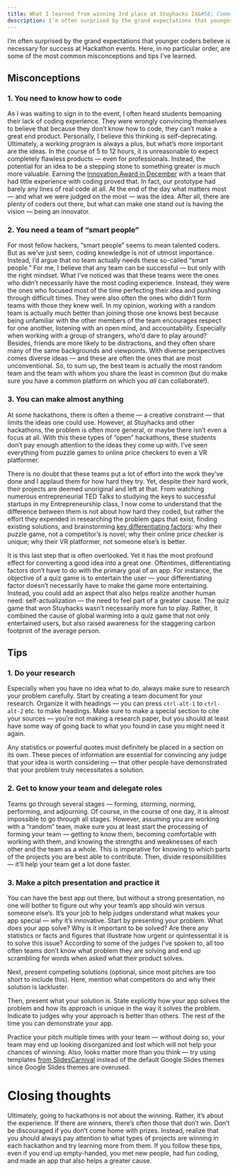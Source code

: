 ```yaml
---
title: What I learned from winning 3rd place at Stuyhacks IX&#58; Common Misconceptions about Hackathons and Tips for Success
description: I’m often surprised by the grand expectations that younger coders believe is necessary for success at Hackathon events. Here, in no particular order, are some of the most common misconceptions and tips I’ve learned.
---
```

I’m often surprised by the grand expectations that younger coders believe is necessary for success at Hackathon events. Here, in no particular order, are some of the most common misconceptions and tips I’ve learned.

## Misconceptions
### 1. You need to know how to code
As I was waiting to sign in to the event, I often heard students bemoaning their lack of coding experience. They were wrongly convincing themselves to believe that because they don’t know how to code, they can’t make a great end product. Personally, I believe this thinking is self-deprecating. Ultimately, a working program is always a plus, but what’s more important are the ideas. In the course of 5 to 12 hours, it is unreasonable to expect completely flawless products — even for professionals. Instead, the potential for an idea to be a stepping stone to something greater is much more valuable. Earning the [Innovation Award in December](https://gliu20.github.io/2019/12/08/nyc-disrupt-hackathon.html) with a team that had little experience with coding proved that. In fact, our prototype had barely any lines of real code at all. At the end of the day what matters most — and what we were judged on the most — was the idea. After all, there are plenty of coders out there, but what can make one stand out is having the vision — being an innovator.

### 2. You need a team of “smart people”
For most fellow hackers, “smart people” seems to mean talented coders. But as we’ve just seen, coding knowledge is not of utmost importance. Instead, I’d argue that no team actually needs these so-called “smart people.” For me, I believe that any team can be successful — but only with the right mindset. What I’ve noticed was that these teams were the ones who didn’t necessarily have the most coding experience. Instead, they were the ones who focused most of the time perfecting their idea and pushing through difficult times. They were also often the ones who didn’t form teams with those they knew well. In my opinion, working with a random team is actually much better than joining those one knows best because being unfamiliar with the other members of the team encourages respect for one another, listening with an open mind, and accountability. Especially when working with a group of strangers, who’d dare to play around? Besides, friends are more likely to be distractions, and they often share many of the same backgrounds and viewpoints. With diverse perspectives comes diverse ideas — and these are often the ones that are most unconventional. So, to sum up, the best team is actually the most random team and the team with whom you share the least in common (but do make sure you have a common platform on which you *all* can collaborate!). 

### 3. You can make almost anything
At some hackathons, there is often a theme — a creative constraint — that limits the ideas one could use. However, at Stuyhacks and other hackathons, the problem is often more general, or maybe there isn’t even a focus at all. With this these types of “open” hackathons, these students don’t pay enough attention to the ideas they come up with. I’ve seen everything from puzzle games to online price checkers to even a VR platformer. 

There is no doubt that these teams put a lot of effort into the work they’ve done and I applaud them for how hard they try. Yet, despite their hard work, their projects are deemed unoriginal and left at that. From watching numerous entrepreneurial TED Talks to studying the keys to successful startups in my Entrepreneurship class, I now come to understand that the difference between them is not about how hard they coded, but rather the effort they expended in researching the problem gaps that exist, finding existing solutions, and brainstorming [key differentiating factors](https://en.wikipedia.org/wiki/Product_differentiation): why their puzzle game, not a competitor’s is novel; why their online price checker is unique; why their VR platformer, not someone else’s is better.

It is this last step that is often overlooked. Yet it has the most profound effect for converting a good idea into a great one. Oftentimes, differentiating factors don’t have to do with the primary goal of an app. For instance, the objective of a quiz game is to entertain the user — your differentiating factor doesn’t necessarily have to make the game more entertaining. Instead, you could add an aspect that also helps realize another human need: self-actualization — the need to feel part of a greater cause. The quiz game that won Stuyhacks wasn’t necessarily more fun to play. Rather, it combined the cause of global warming into a quiz game that not only entertained users, but also raised awareness for the staggering carbon footprint of the average person.

## Tips
### 1. Do your research
Especially when you have no idea what to do, always make sure to research your problem carefully. Start by creating a team document for your research. Organize it with headings — you can press `ctrl-alt-1` to `ctrl-alt-2` etc. to make headings. Make sure to make a special section to cite your sources — you’re not making a research paper, but you should at least have some way of going back to what you found in case you might need it again.

Any statistics or powerful quotes must definitely be placed in a section on its own. These pieces of information are essential for convincing any judge that your idea is worth considering — that other people have demonstrated that your problem truly necessitates a solution.

### 2. Get to know your team and delegate roles
Teams go through several stages — forming, storming, norming, performing, and adjourning. Of course, in the course of one day, it is almost impossible to go through all stages. However, assuming you are working with a “random” team, make sure you at least start the processing of forming your team — getting to know them, becoming comfortable with working with them, and knowing the strengths and weaknesses of each other and the team as a whole. This is imperative for knowing to which parts of the projects you are best able to contribute. Then, divide responsibilities — it’ll help your team get a lot done faster.

### 3. Make a pitch presentation and practice it
You can have the best app out there, but without a strong presentation, no one will bother to figure out why your team’s app should win versus someone else’s. It’s your job to help judges understand what makes your app special — why it’s innovative. Start by presenting your problem. What does your app solve? Why is it important to be solved? Are there any statistics or facts and figures that illustrate how urgent or quintessential it is to solve this issue? According to some of the judges I’ve spoken to, all too often teams don’t know what problem they are solving and end up scrambling for words when asked what their product solves.

Next, present competing solutions (optional, since most pitches are too short to include this). Here, mention what competitors do and why their solution is lackluster.

Then, present what your solution is. State explicitly how your app solves the problem and how its approach is unique in the way it solves the problem. Indicate to judges why your approach is better than others. The rest of the time you can demonstrate your app.

Practice your pitch multiple times with your team — without doing so, your team may end up looking disorganized and lost which will not help your chances of winning. Also, looks matter more than you think — try using templates [from SlidesCarnival](https://www.slidescarnival.com) instead of the default Google Slides themes since Google Slides themes are overused.

# Closing thoughts
Ultimately, going to hackathons is not about the winning. Rather, it’s about the experience. If there are winners, there’s often those that don’t win. Don’t be discouraged if you don’t come home with prizes. Instead, realize that you should always pay attention to what types of projects are winning in each hackathon and try learning more from them. If you follow these tips, even if you end up empty-handed, you met new people, had fun coding, and made an app that also helps a greater cause. 


